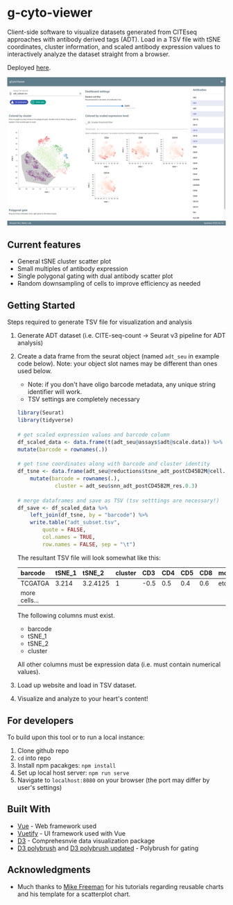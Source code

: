 # g-cyto-viewer

Client-side software to visualize datasets generated from CITEseq approaches with antibody derived tags (ADT). Load in a TSV file with tSNE coordinates, cluster information, and scaled antibody expression values to interactively analyze the dataset straight from a browser.

Deployed [here](https://wuv21.github.io/g-cyto-viewer/).

![screenshot of website](img/screenshot.png)

## Current features
- General tSNE cluster scatter plot
- Small multiples of antibody expression
- Single polygonal gating with dual antibody scatter plot
- Random downsampling of cells to improve efficiency as needed

## Getting Started

Steps required to generate TSV file for visualization and analysis

1. Generate ADT dataset (i.e. CITE-seq-count -> Seurat v3 pipeline for ADT analysis)
2. Create a data frame from the seurat object (named `adt_seu` in example code below). Note: your object slot names may be different than ones used below.
    - Note: if you don't have oligo barcode metadata, any unique string identifier will work.
    - TSV settings are completely necessary

    ```r
    library(Seurat)
    library(tidyverse)
    
    # get scaled expression values and barcode column
    df_scaled_data <- data.frame(t(adt_seu@assays$adt@scale.data)) %>%
    mutate(barcode = rownames(.))

    # get tsne coordinates along with barcode and cluster identity
    df_tsne <- data.frame(adt_seu@reductions$tsne_adt_postCD45B2M@cell.embeddings) %>%
        mutate(barcode = rownames(.),
                cluster = adt_seu$snn_adt_postCD45B2M_res.0.3)

    # merge dataframes and save as TSV (tsv setttings are necessary!)
    df_save <- df_scaled_data %>%
        left_join(df_tsne, by = "barcode") %>%
        write.table("adt_subset.tsv",
            quote = FALSE,
            col.names = TRUE,
            row.names = FALSE, sep = "\t")
    ````

    The resultant TSV file will look somewhat like this:

    barcode | tSNE_1 | tSNE_2 | cluster | CD3 | CD4 | CD5 | CD8 | more_markers
    --- | --- | --- | --- | --- | --- | --- | --- | --- 
    TCGATGA | 3.214 | 3.2.4125 | 1 | -0.5 | 0.5 | 0.4 | 0.6 | etc...
    more cells... | | | | | | | 

    The following columns must exist.
    - barcode
    - tSNE_1
    - tSNE_2
    - cluster

    All other columns must be expression data (i.e. must contain numerical values).

3. Load up website and load in TSV dataset.
4. Visualize and analyze to your heart's content!

## For developers
To build upon this tool or to run a local instance:
1. Clone github repo
2. `cd` into repo
3. Install npm pacakges: `npm install`
4. Set up local host server: `npm run serve`
5. Navigate to `localhost:8080` on your browser (the port may differ by user's settings)

## Built With

* [Vue](https://vuejs.org/) - Web framework used
* [Vuetify](https://vuetifyjs.com/en/) - UI framework used with Vue
* [D3](https://d3js.org/) - Comprehesnvie data visualization package
* [D3 polybrush](https://gist.github.com/gtb104/3667340) and [D3 polybrush updated](http://bl.ocks.org/junwang23/bfcf242c09f0aaa0d6a27cdc84285a8e) - Polybrush for gating

## Acknowledgments

* Much thanks to [Mike Freeman](https://info474-s17.github.io/book/d3-reusability.html) for his tutorials regarding reusable charts and his template for a scatterplot chart.
